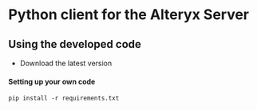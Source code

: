 # Python client for the Alteryx Server
## Using the developed code
* Download the latest version
[]()


#### Setting up your own code
`pip install -r requirements.txt`


